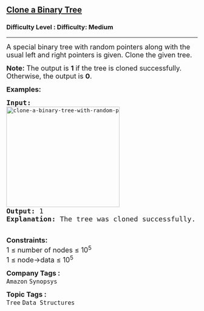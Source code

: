 <h2><a href="https://www.geeksforgeeks.org/problems/clone-a-binary-tree/1?page=7&category=Tree&sortBy=submissions">Clone a Binary Tree</a></h2><h3>Difficulty Level : Difficulty: Medium</h3><hr><div class="problems_problem_content__Xm_eO"><p><span style="font-size: 18px;">A special binary tree with random pointers along with the usual left and right pointers is given. Clone the given tree.</span></p>
<p><span style="font-size: 18px;"><strong>Note:</strong>&nbsp;The output is <strong>1</strong> if the tree is cloned successfully. Otherwise, the output is <strong>0</strong>.</span></p>
<p><span style="font-size: 18px;"><strong>Examples:</strong></span></p>
<pre><span style="font-size: 18px;"><strong>Input:
</strong></span><img src="https://media.geeksforgeeks.org/wp-content/uploads/20241029105236980132/clone-a-binary-tree-with-random-pointers.webp" alt="clone-a-binary-tree-with-random-pointers" width="298" height="265">
<span style="font-size: 18px;"><strong>Output: </strong>1
<strong>Explanation: </strong>The tree was cloned successfully.</span></pre>
<p><span style="font-size: 18px;"><br></span><span style="font-size: 18px;"><strong>Constraints:</strong><br>1 ≤ number of nodes ≤ 10<sup>5</sup><br>1 ≤ node-&gt;data ≤ 10<sup>5</sup></span></p></div><p><span style=font-size:18px><strong>Company Tags : </strong><br><code>Amazon</code>&nbsp;<code>Synopsys</code>&nbsp;<br><p><span style=font-size:18px><strong>Topic Tags : </strong><br><code>Tree</code>&nbsp;<code>Data Structures</code>&nbsp;